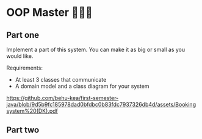 # OOP Master  🧙‍♀️🧙



## Part one

Implement a part of this system. You can make it as big or small as you would like. 



Requirements:

- At least 3 classes that communicate
- A domain model and a class diagram for your system

https://github.com/behu-kea/first-semester-java/blob/9d5b9fc185978dad0bfdbc0b83fdc7937326db4d/assets/Bookingsystem%20(DK).pdf



## Part two

